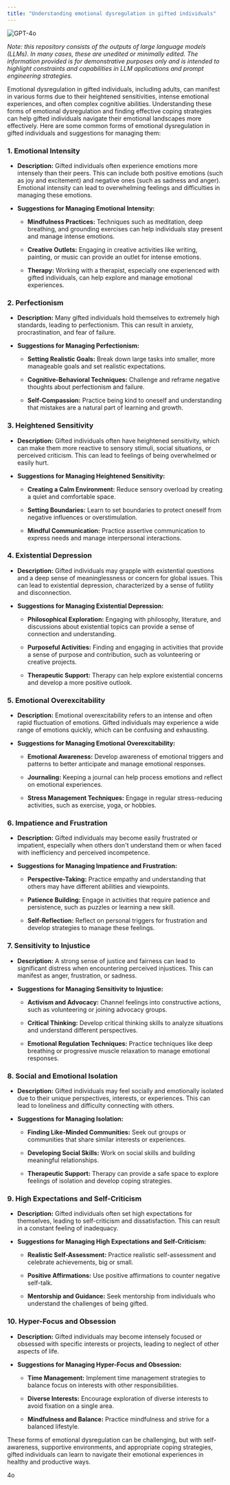 ```yaml
---
title: "Understanding emotional dysregulation in gifted individuals"
---
```

![GPT-4o](https://img.shields.io/badge/GPT--4o-3333FF?style=for-the-badge&logo=openai&logoColor=white)



*Note: this repository consists of the outputs of large language models (LLMs). In many cases, these are unedited or minimally edited. The information provided is for demonstrative purposes only and is intended to highlight constraints and capabilities in LLM applications and prompt engineering strategies.*




Emotional dysregulation in gifted individuals, including adults, can manifest in various forms due to their heightened sensitivities, intense emotional experiences, and often complex cognitive abilities. Understanding these forms of emotional dysregulation and finding effective coping strategies can help gifted individuals navigate their emotional landscapes more effectively. Here are some common forms of emotional dysregulation in gifted individuals and suggestions for managing them:

### 1\. **Emotional Intensity**

*   **Description:** Gifted individuals often experience emotions more intensely than their peers. This can include both positive emotions (such as joy and excitement) and negative ones (such as sadness and anger). Emotional intensity can lead to overwhelming feelings and difficulties in managing these emotions.
    
*   **Suggestions for Managing Emotional Intensity:**
    
    *   **Mindfulness Practices:** Techniques such as meditation, deep breathing, and grounding exercises can help individuals stay present and manage intense emotions.
        
    *   **Creative Outlets:** Engaging in creative activities like writing, painting, or music can provide an outlet for intense emotions.
        
    *   **Therapy:** Working with a therapist, especially one experienced with gifted individuals, can help explore and manage emotional experiences.
        

### 2\. **Perfectionism**

*   **Description:** Many gifted individuals hold themselves to extremely high standards, leading to perfectionism. This can result in anxiety, procrastination, and fear of failure.
    
*   **Suggestions for Managing Perfectionism:**
    
    *   **Setting Realistic Goals:** Break down large tasks into smaller, more manageable goals and set realistic expectations.
        
    *   **Cognitive-Behavioral Techniques:** Challenge and reframe negative thoughts about perfectionism and failure.
        
    *   **Self-Compassion:** Practice being kind to oneself and understanding that mistakes are a natural part of learning and growth.
        

### 3\. **Heightened Sensitivity**

*   **Description:** Gifted individuals often have heightened sensitivity, which can make them more reactive to sensory stimuli, social situations, or perceived criticism. This can lead to feelings of being overwhelmed or easily hurt.
    
*   **Suggestions for Managing Heightened Sensitivity:**
    
    *   **Creating a Calm Environment:** Reduce sensory overload by creating a quiet and comfortable space.
        
    *   **Setting Boundaries:** Learn to set boundaries to protect oneself from negative influences or overstimulation.
        
    *   **Mindful Communication:** Practice assertive communication to express needs and manage interpersonal interactions.
        

### 4\. **Existential Depression**

*   **Description:** Gifted individuals may grapple with existential questions and a deep sense of meaninglessness or concern for global issues. This can lead to existential depression, characterized by a sense of futility and disconnection.
    
*   **Suggestions for Managing Existential Depression:**
    
    *   **Philosophical Exploration:** Engaging with philosophy, literature, and discussions about existential topics can provide a sense of connection and understanding.
        
    *   **Purposeful Activities:** Finding and engaging in activities that provide a sense of purpose and contribution, such as volunteering or creative projects.
        
    *   **Therapeutic Support:** Therapy can help explore existential concerns and develop a more positive outlook.
        

### 5\. **Emotional Overexcitability**

*   **Description:** Emotional overexcitability refers to an intense and often rapid fluctuation of emotions. Gifted individuals may experience a wide range of emotions quickly, which can be confusing and exhausting.
    
*   **Suggestions for Managing Emotional Overexcitability:**
    
    *   **Emotional Awareness:** Develop awareness of emotional triggers and patterns to better anticipate and manage emotional responses.
        
    *   **Journaling:** Keeping a journal can help process emotions and reflect on emotional experiences.
        
    *   **Stress Management Techniques:** Engage in regular stress-reducing activities, such as exercise, yoga, or hobbies.
        

### 6\. **Impatience and Frustration**

*   **Description:** Gifted individuals may become easily frustrated or impatient, especially when others don't understand them or when faced with inefficiency and perceived incompetence.
    
*   **Suggestions for Managing Impatience and Frustration:**
    
    *   **Perspective-Taking:** Practice empathy and understanding that others may have different abilities and viewpoints.
        
    *   **Patience Building:** Engage in activities that require patience and persistence, such as puzzles or learning a new skill.
        
    *   **Self-Reflection:** Reflect on personal triggers for frustration and develop strategies to manage these feelings.
        

### 7\. **Sensitivity to Injustice**

*   **Description:** A strong sense of justice and fairness can lead to significant distress when encountering perceived injustices. This can manifest as anger, frustration, or sadness.
    
*   **Suggestions for Managing Sensitivity to Injustice:**
    
    *   **Activism and Advocacy:** Channel feelings into constructive actions, such as volunteering or joining advocacy groups.
        
    *   **Critical Thinking:** Develop critical thinking skills to analyze situations and understand different perspectives.
        
    *   **Emotional Regulation Techniques:** Practice techniques like deep breathing or progressive muscle relaxation to manage emotional responses.
        

### 8\. **Social and Emotional Isolation**

*   **Description:** Gifted individuals may feel socially and emotionally isolated due to their unique perspectives, interests, or experiences. This can lead to loneliness and difficulty connecting with others.
    
*   **Suggestions for Managing Isolation:**
    
    *   **Finding Like-Minded Communities:** Seek out groups or communities that share similar interests or experiences.
        
    *   **Developing Social Skills:** Work on social skills and building meaningful relationships.
        
    *   **Therapeutic Support:** Therapy can provide a safe space to explore feelings of isolation and develop coping strategies.
        

### 9\. **High Expectations and Self-Criticism**

*   **Description:** Gifted individuals often set high expectations for themselves, leading to self-criticism and dissatisfaction. This can result in a constant feeling of inadequacy.
    
*   **Suggestions for Managing High Expectations and Self-Criticism:**
    
    *   **Realistic Self-Assessment:** Practice realistic self-assessment and celebrate achievements, big or small.
        
    *   **Positive Affirmations:** Use positive affirmations to counter negative self-talk.
        
    *   **Mentorship and Guidance:** Seek mentorship from individuals who understand the challenges of being gifted.
        

### 10\. **Hyper-Focus and Obsession**

*   **Description:** Gifted individuals may become intensely focused or obsessed with specific interests or projects, leading to neglect of other aspects of life.
    
*   **Suggestions for Managing Hyper-Focus and Obsession:**
    
    *   **Time Management:** Implement time management strategies to balance focus on interests with other responsibilities.
        
    *   **Diverse Interests:** Encourage exploration of diverse interests to avoid fixation on a single area.
        
    *   **Mindfulness and Balance:** Practice mindfulness and strive for a balanced lifestyle.
        

These forms of emotional dysregulation can be challenging, but with self-awareness, supportive environments, and appropriate coping strategies, gifted individuals can learn to navigate their emotional experiences in healthy and productive ways.

4o